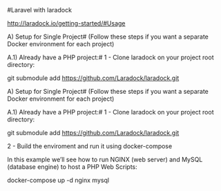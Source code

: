 #Laravel with laradock

http://laradock.io/getting-started/#Usage

A) Setup for Single Project#
(Follow these steps if you want a separate Docker environment for each project)


A.1) Already have a PHP project:#
1 - Clone laradock on your project root directory:

git submodule add https://github.com/Laradock/laradock.git

A) Setup for Single Project#
(Follow these steps if you want a separate Docker environment for each project)


A.1) Already have a PHP project:#
1 - Clone laradock on your project root directory:

git submodule add https://github.com/Laradock/laradock.git

2 - Build the enviroment and run it using docker-compose

In this example we’ll see how to run NGINX (web server) and MySQL (database engine) to host a PHP Web Scripts:

docker-compose up -d nginx mysql